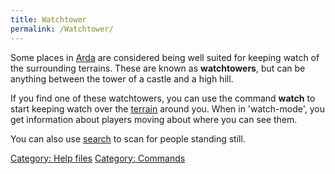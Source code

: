 ```yaml
---
title: Watchtower
permalink: /Watchtower/
---
```


Some places in [Arda](Arda "wikilink") are considered being well suited
for keeping watch of the surrounding terrains. These are known as
**watchtowers**, but can be anything between the tower of a castle and a
high hill.

If you find one of these watchtowers, you can use the command **watch**
to start keeping watch over the [terrain](terrain "wikilink") around
you. When in 'watch-mode', you get information about players moving
about where you can see them.

You can also use [search](search "wikilink") <direction> to scan for
people standing still.

[Category: Help files](Category:_Help_files "wikilink") [Category:
Commands](Category:_Commands "wikilink")